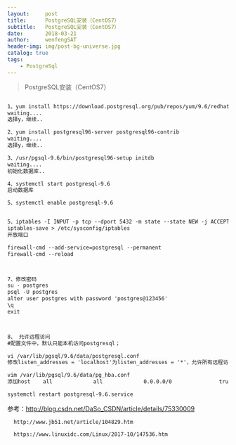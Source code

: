```yaml
---
layout:     post
title:      PostgreSQL安装（CentOS7）
subtitle:   PostgreSQL安装（CentOS7）
date:       2018-03-21
author:     wenfengSAT
header-img: img/post-bg-universe.jpg
catalog: true
tags:
    - PostgreSql
---
```


>PostgreSQL安装（CentOS7）


```hbs

1、yum install https://download.postgresql.org/pub/repos/yum/9.6/redhat/rhel-7-x86_64/pgdg-centos96-9.6-3.noarch.rpm
waiting....
选择y，继续..

2、yum install postgresql96-server postgresql96-contrib
waiting....
选择y，继续..

3、/usr/pgsql-9.6/bin/postgresql96-setup initdb
waiting....
初始化数据库..

4、systemctl start postgresql-9.6
启动数据库

5、systemctl enable postgresql-9.6


5、iptables -I INPUT -p tcp --dport 5432 -m state --state NEW -j ACCEPT
iptables-save > /etc/sysconfig/iptables
开放端口

firewall-cmd --add-service=postgresql --permanent
firewall-cmd --reload



7、修改密码
su - postgres
psql -U postgres
alter user postgres with password 'postgres@123456'
\q
exit



8、 允许远程访问
#配置文件中，默认只能本机访问postgresql；

vi /var/lib/pgsql/9.6/data/postgresql.conf
修改listen_addresses = 'localhost'为listen_addresses = '*'，允许所有远程访问

vim /var/lib/pgsql/9.6/data/pg_hba.conf
添加host    all             all             0.0.0.0/0               trust 

systemctl restart postgresql-9.6.service


```



参考：http://blog.csdn.net/DaSo_CSDN/article/details/75330009  

	  http://www.jb51.net/article/104829.htm  
	  
	  https://www.linuxidc.com/Linux/2017-10/147536.htm



